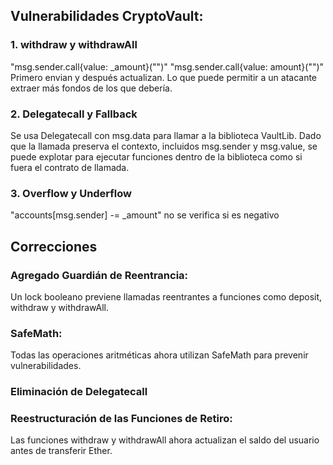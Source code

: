 ## Vulnerabilidades CryptoVault:
### 1. withdraw y withdrawAll
"msg.sender.call{value: _amount}("")"
"msg.sender.call{value: amount}("")"
Primero envian y después actualizan. Lo que puede permitir a un atacante extraer más fondos de los que debería.

### 2. Delegatecall y  Fallback
Se usa Delegatecall con msg.data para llamar a la biblioteca VaultLib. Dado que la llamada  preserva el contexto, incluidos msg.sender y msg.value, se puede explotar para ejecutar funciones dentro de la biblioteca como si fuera el contrato de llamada.

### 3. Overflow y  Underflow
"accounts[msg.sender] -= _amount" no se verifica si es negativo 

## Correcciones
### Agregado Guardián de Reentrancia:
Un lock booleano previene llamadas reentrantes a funciones  como deposit, withdraw y withdrawAll.

### SafeMath: 
Todas las operaciones aritméticas ahora utilizan SafeMath  para prevenir vulnerabilidades.

### Eliminación de Delegatecall

### Reestructuración de las Funciones de Retiro: 
Las funciones withdraw y withdrawAll ahora actualizan el saldo del usuario antes de transferir Ether.